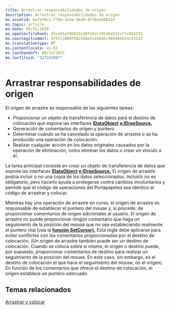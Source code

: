 ```yaml
---
title: Arrastrar responsabilidades de origen
description: Arrastrar responsabilidades de origen
ms.assetid: bafef0c1-f78e-424a-9ed0-07764a60b22d
ms.topic: article
ms.date: 05/31/2018
ms.openlocfilehash: 45ce91a795815148f442c19530a552cf7c843332
ms.sourcegitcommit: d75fc10b9f0825bbe5ce5045c90d4045e3c53243
ms.translationtype: MT
ms.contentlocale: es-ES
ms.lasthandoff: 09/13/2021
ms.locfileid: "127242907"
---
```

# <a name="drag-source-responsibilities"></a>Arrastrar responsabilidades de origen

El origen de arrastre es responsable de las siguientes tareas:

-   Proporcionar un objeto de transferencia de datos para el destino de colocación que expone las interfaces [**IDataObject**](/windows/desktop/api/ObjIdl/nn-objidl-idataobject) [**e IDropSource.**](/windows/desktop/api/OleIdl/nn-oleidl-idropsource)
-   Generación de comentarios de origen y puntero.
-   Determinar cuándo se ha cancelado la operación de arrastre o se ha producido una operación de colocación.
-   Realizar cualquier acción en los datos originales causados por la operación de eliminación, como eliminar los datos o crear un vínculo a él.

La tarea principal consiste en crear un objeto de transferencia de datos que expone las interfaces [**IDataObject**](/windows/desktop/api/ObjIdl/nn-objidl-idataobject) [**e IDropSource.**](/windows/desktop/api/OleIdl/nn-oleidl-idropsource) El origen de arrastre podría incluir o no una copia de los datos seleccionados. Incluirlo no es obligatorio, pero hacerlo ayuda a protegerse contra cambios involuntarios y permite que el código de operaciones del Portapapeles sea idéntico al código de arrastrar y colocar.

Mientras hay una operación de arrastre en curso, el origen de arrastre es responsable de establecer el puntero del mouse y, si procede, de proporcionar comentarios de origen adicionales al usuario. El origen de arrastre no puede proporcionar ningún comentario que haga un seguimiento de la posición del mouse que no sea estableciendo realmente el puntero real (vea la [**función SetCursor).**](/windows/win32/api/winuser/nf-winuser-setcursor) Esta regla debe aplicarse para evitar conflictos con los comentarios proporcionados por el destino de colocación. (Un origen de arrastre también puede ser un destino de colocación. Cuando se coloca sobre sí mismo, el origen o destino puede, por supuesto, proporcionar comentarios de destino para realizar un seguimiento de la posición del mouse. En este caso, sin embargo, es el destino de colocación el que hace el seguimiento del mouse, no el origen). En función de los comentarios que ofrece el destino de colocación, el origen establece un puntero adecuado.

## <a name="related-topics"></a>Temas relacionados

<dl> <dt>

[Arrastrar y colocar](drag-and-drop.md)
</dt> </dl>

 

 
